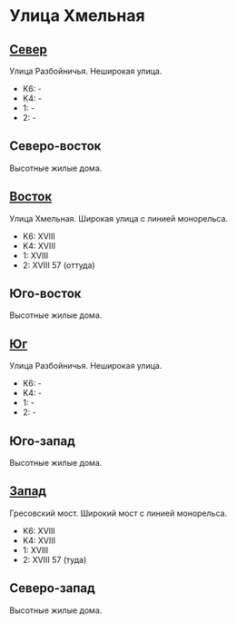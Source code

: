 # Улица Хмельная

## [Север](./10440050.md)

Улица Разбойничья.
Неширокая улица.

* K6:   -
* K4:   -
* 1:    -
* 2:    -

## Северо-восток

Высотные жилые дома.

## [Восток](./10450052.md)

Улица Хмельная.
Широкая улица с линией монорельса.

* K6:   XVIII
* K4:   XVIII
* 1:    XVIII
* 2:    XVIII
        57 (оттуда)

## Юго-восток

Высотные жилые дома.

## [Юг](./10440065.md)

Улица Разбойничья.
Неширокая улица.

* K6:   -
* K4:   -
* 1:    -
* 2:    -

## Юго-запад

Высотные жилые дома.

## [Запад](./10430062.md)

Гресовский мост.
Широкий мост с линией монорельса.

* K6:   XVIII
* K4:   XVIII
* 1:    XVIII
* 2:    XVIII
        57 (туда)

## Северо-запад

Высотные жилые дома.
